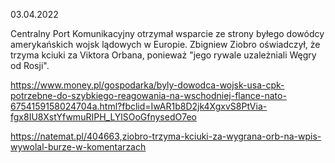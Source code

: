 03.04.2022

Centralny Port Komunikacyjny otrzymał wsparcie ze strony byłego dowódcy amerykańskich wojsk lądowych w Europie. Zbigniew Ziobro oświadczył, że trzyma kciuki za Viktora Orbana, ponieważ "jego rywale uzależniali Węgry od Rosji".

https://www.money.pl/gospodarka/byly-dowodca-wojsk-usa-cpk-potrzebne-do-szybkiego-reagowania-na-wschodniej-flance-nato-6754159158024704a.html?fbclid=IwAR1b8D2jk4XgxvS8PtVia-fgx8IU8XstYfwmuRIPH_LYlSOoGfnysedO7eo

https://natemat.pl/404663,ziobro-trzyma-kciuki-za-wygrana-orb-na-wpis-wywolal-burze-w-komentarzach